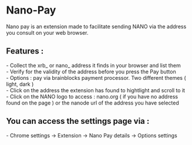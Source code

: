 # Nano-Pay


  Nano pay is an extension made to facilitate sending NANO via the address you consult on your web browser.

  <h2> Features :</h2> 
    - Collect the xrb_ or nano_ address it finds in your browser and list them <br/>
    - Verify for the validity of the address before you press the Pay button <br/>
    - Options : pay via brainblocks payment processor. Two different themes ( light, dark ) <br/>
    - Click on the address the extension has found to hightlight and scroll to it <br/>
    - Click on the NANO logo to access : nano.org ( if you have no address found on the page ) or the nanode url of the address you have         selected

   <h2> You can access the settings page via : </h2> 
            - Chrome settings  -> Extension -> Nano Pay details -> Options settings <br/>
